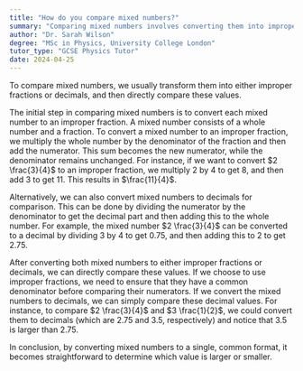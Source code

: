 ```yaml
---
title: "How do you compare mixed numbers?"
summary: "Comparing mixed numbers involves converting them into improper fractions or decimals, then directly comparing the resulting values."
author: "Dr. Sarah Wilson"
degree: "MSc in Physics, University College London"
tutor_type: "GCSE Physics Tutor"
date: 2024-04-25
---
```


To compare mixed numbers, we usually transform them into either improper fractions or decimals, and then directly compare these values.

The initial step in comparing mixed numbers is to convert each mixed number to an improper fraction. A mixed number consists of a whole number and a fraction. To convert a mixed number to an improper fraction, we multiply the whole number by the denominator of the fraction and then add the numerator. This sum becomes the new numerator, while the denominator remains unchanged. For instance, if we want to convert $2 \frac{3}{4}$ to an improper fraction, we multiply 2 by 4 to get 8, and then add 3 to get 11. This results in $\frac{11}{4}$.

Alternatively, we can also convert mixed numbers to decimals for comparison. This can be done by dividing the numerator by the denominator to get the decimal part and then adding this to the whole number. For example, the mixed number $2 \frac{3}{4}$ can be converted to a decimal by dividing 3 by 4 to get 0.75, and then adding this to 2 to get 2.75.

After converting both mixed numbers to either improper fractions or decimals, we can directly compare these values. If we choose to use improper fractions, we need to ensure that they have a common denominator before comparing their numerators. If we convert the mixed numbers to decimals, we can simply compare these decimal values. For instance, to compare $2 \frac{3}{4}$ and $3 \frac{1}{2}$, we could convert them to decimals (which are 2.75 and 3.5, respectively) and notice that 3.5 is larger than 2.75.

In conclusion, by converting mixed numbers to a single, common format, it becomes straightforward to determine which value is larger or smaller.
    